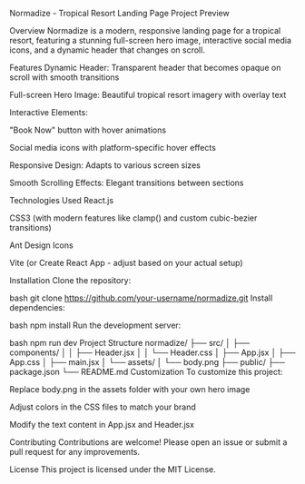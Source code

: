 Normadize - Tropical Resort Landing Page
Project Preview <!-- Replace with an actual screenshot of your project -->

Overview
Normadize is a modern, responsive landing page for a tropical resort, featuring a stunning full-screen hero image, interactive social media icons, and a dynamic header that changes on scroll.

Features
Dynamic Header: Transparent header that becomes opaque on scroll with smooth transitions

Full-screen Hero Image: Beautiful tropical resort imagery with overlay text

Interactive Elements:

"Book Now" button with hover animations

Social media icons with platform-specific hover effects

Responsive Design: Adapts to various screen sizes

Smooth Scrolling Effects: Elegant transitions between sections

Technologies Used
React.js

CSS3 (with modern features like clamp() and custom cubic-bezier transitions)

Ant Design Icons

Vite (or Create React App - adjust based on your actual setup)

Installation
Clone the repository:

bash
git clone https://github.com/your-username/normadize.git
Install dependencies:

bash
npm install
Run the development server:

bash
npm run dev
Project Structure
normadize/
├── src/
│   ├── components/
│   │   ├── Header.jsx
│   │   └── Header.css
│   ├── App.jsx
│   ├── App.css
│   ├── main.jsx
│   └── assets/
│       └── body.png
├── public/
├── package.json
└── README.md
Customization
To customize this project:

Replace body.png in the assets folder with your own hero image

Adjust colors in the CSS files to match your brand

Modify the text content in App.jsx and Header.jsx

Contributing
Contributions are welcome! Please open an issue or submit a pull request for any improvements.

License
This project is licensed under the MIT License.

